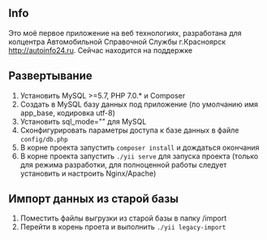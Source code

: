 ## Info
Это моё первое приложение на веб технологиях, 
разработана для колцентра Автомобильной Справочной Службы г.Красноярск http://autoinfo24.ru.
Сейчас находится на поддержке

## Развертывание

1. Установить MySQL >=5.7, PHP 7.0.* и Composer
2. Создать в MySQL базу данных под приложение (по умолчанию имя app_base, кодировка utf-8)
3. Установить sql_mode="" для MySQL
4. Сконфигурировать параметры доступа к базе данных в файле `config/db.php`
5. В корне проекта запустить `composer install` и дождаться окончания
6. В корне проекта запустить `./yii serve` для запуска проекта (только для режима разработки, для полноценной работы следует установить и настроить Nginx/Apache)

## Импорт данных из старой базы

1. Поместить файлы выгрузки из старой базы в папку /import
2. Перейти в корень проета и выполнить `./yii legacy-import`
